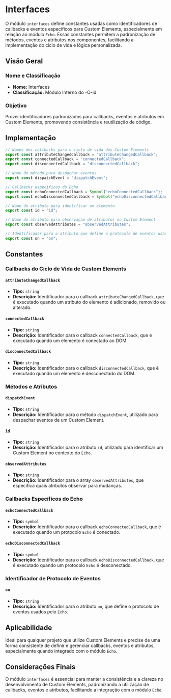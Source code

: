 # Interfaces

O módulo `interfaces` define constantes usadas como identificadores de callbacks e eventos específicos para Custom Elements, especialmente em relação ao módulo `Echo`. Essas constantes permitem a padronização de métodos, eventos e atributos nos componentes, facilitando a implementação do ciclo de vida e lógica personalizada.

## Visão Geral

### Nome e Classificação

- **Nome:** Interfaces
- **Classificação:** Módulo Interno do -O-id

### Objetivo

Prover identificadores padronizados para callbacks, eventos e atributos em Custom Elements, promovendo consistência e reutilização de código.

## Implementação

```javascript
// Nomes dos callbacks para o ciclo de vida dos Custom Elements
export const attributeChangedCallback = "attributeChangedCallback";
export const connectedCallback = "connectedCallback";
export const disconnectedCallback = "disconnectedCallback";

// Nome do método para despachar eventos
export const dispatchEvent = "dispatchEvent";

// Callbacks específicos do Echo
export const echoConnectedCallback = Symbol("echoConnectedCallback");
export const echoDisconnectedCallback = Symbol("echoDisconnectedCallback");

// Nome do atributo para identificar um elemento
export const id = "id";

// Nome do atributo para observação de atributos no Custom Element
export const observedAttributes = "observedAttributes";

// Identificador para o atributo que define o protocolo de eventos usado pelo Echo
export const on = "on";
```

## Constantes

### Callbacks do Ciclo de Vida de Custom Elements

#### `attributeChangedCallback`

- **Tipo:** `string`
- **Descrição:** Identificador para o callback `attributeChangedCallback`, que é executado quando um atributo do elemento é adicionado, removido ou alterado.

#### `connectedCallback`

- **Tipo:** `string`
- **Descrição:** Identificador para o callback `connectedCallback`, que é executado quando um elemento é conectado ao DOM.

#### `disconnectedCallback`

- **Tipo:** `string`
- **Descrição:** Identificador para o callback `disconnectedCallback`, que é executado quando um elemento é desconectado do DOM.

### Métodos e Atributos

#### `dispatchEvent`

- **Tipo:** `string`
- **Descrição:** Identificador para o método `dispatchEvent`, utilizado para despachar eventos de um Custom Element.

#### `id`

- **Tipo:** `string`
- **Descrição:** Identificador para o atributo `id`, utilizado para identificar um Custom Element no contexto do `Echo`.

#### `observedAttributes`

- **Tipo:** `string`
- **Descrição:** Identificador para o array `observedAttributes`, que especifica quais atributos observar para mudanças.

### Callbacks Específicos do Echo

#### `echoConnectedCallback`

- **Tipo:** `symbol`
- **Descrição:** Identificador para o callback `echoConnectedCallback`, que é executado quando um protocolo `Echo` é conectado.

#### `echoDisconnectedCallback`

- **Tipo:** `symbol`
- **Descrição:** Identificador para o callback `echoDisconnectedCallback`, que é executado quando um protocolo `Echo` é desconectado.

### Identificador de Protocolo de Eventos

#### `on`

- **Tipo:** `string`
- **Descrição:** Identificador para o atributo `on`, que define o protocolo de eventos usados pelo `Echo`.

## Aplicabilidade

Ideal para qualquer projeto que utilize Custom Elements e precise de uma forma consistente de definir e gerenciar callbacks, eventos e atributos, especialmente quando integrado com o módulo `Echo`.

## Considerações Finais

O módulo `interfaces` é essencial para manter a consistência e a clareza no desenvolvimento de Custom Elements, padronizando a utilização de callbacks, eventos e atributos, facilitando a integração com o módulo `Echo`.
